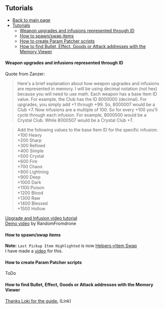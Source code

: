## Tutorials

* [Back to main page](README.md)
* [Tutorials](tutorials.md)
  * [Weapon upgrades and infusions represented through ID](tutorials.md#weapon-upgrades-and-infusions-represented-through-id)
  * [How to spawn/swap items](tutorials.md#how-to-spawnswap-items)
  * [How to create Param Patcher scripts](tutorials.md#how-to-create-param-patcher-scripts)
  * [How to find Bullet, Effect, Goods or Attack addresses with the Memory Viewer](tutorials.md#how-to-find-bullet-effect-goods-or-attack-addresses-with-the-memory-viewer)


#### Weapon upgrades and infusions represented through ID

Quote from Zanzer:
>Here's a brief explanation about how weapon upgrades and infusions are represented in memory.
I will be using decimal notation (not hex) because you will need to use math.
Each weapon has a base Item ID value. For example, the Club has the ID 8000000 (decimal).
For upgrades, you simply add +1 through +99. So, 8000007 would be a Club +7.
Now infusions are a multiple of 100. So for every +100 you'll cycle through each infusion.
For example, 8000500 would be a Crystal Club. While 8000507 would be a Crystal Club +7.

>Add the following values to the base Item ID for the specific infusion:  
+100 Heavy  
+200 Sharp  
+300 Refined  
+400 Simple  
+500 Crystal  
+600 Fire  
+700 Chaos  
+800 Lightning  
+900 Deep  
+1000 Dark  
+1100 Poison  
+1200 Blood   
+1300 Raw  
+1400 Blessed  
+1500 Hollow  

[Upgrade and Infusion video tutorial](https://youtu.be/3hWiPozCTYo)  
[Demo video](http://puu.sh/oq3yu/ced4ca58ab.webm) by RandomFromdrone

#### How to spawn/swap items

**Note:** `Last Pickup Item Highlighted` is now [Helpers->Item Swap](http://imgur.com/OMUlmj5)  
I have made a [video](https://youtu.be/Gt4HDw_grmU) for this.  

#### How to create Param Patcher scripts

ToDo

#### How to find Bullet, Effect, Goods or Attack addresses with the Memory Viewer
[Thanks Loki for the guide.](find-addresses.md) (Link)
